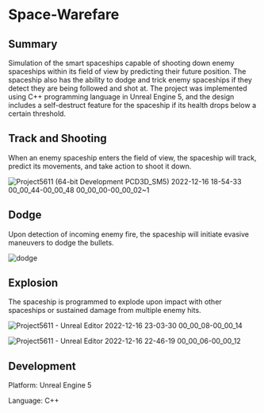 # Space-Warefare

## Summary
Simulation of the smart spaceships capable of shooting down enemy spaceships within its field of view by predicting their future position. The spaceship also has the ability to dodge and trick enemy spaceships if they detect they are being followed and shot at. The project was implemented using C++ programming language in Unreal Engine 5, and the design includes a self-destruct feature for the spaceship if its health drops below a certain threshold.

## Track and Shooting
When an enemy spaceship enters the field of view, the spaceship will track, predict its movements, and take action to shoot it down.

![Project5611 (64-bit Development PCD3D_SM5)  2022-12-16 18-54-33 00_00_44-00_00_48 00_00_00-00_00_02~1](https://user-images.githubusercontent.com/76828992/217697955-d10f8d49-092c-4dd7-b6a4-6a6c5b36545b.gif)

## Dodge

Upon detection of incoming enemy fire, the spaceship will initiate evasive maneuvers to dodge the bullets.

![dodge](https://user-images.githubusercontent.com/76828992/217697990-491dd3be-1b1b-4ec0-ad27-9b60baa945f5.gif)

## Explosion

The spaceship is programmed to explode upon impact with other spaceships or sustained damage from multiple enemy hits.

![Project5611 - Unreal Editor 2022-12-16 23-03-30 00_00_08-00_00_14](https://user-images.githubusercontent.com/76828992/217698035-3dc622f1-f547-4bb8-9e2f-91724f34fcde.gif)

![Project5611 - Unreal Editor 2022-12-16 22-46-19 00_00_06-00_00_12](https://user-images.githubusercontent.com/76828992/217698038-591787ed-e7f4-40f1-84b8-76104a707473.gif)

## Development
Platform: Unreal Engine 5

Language: C++
